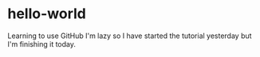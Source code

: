 # hello-world
Learning to use GitHub
I'm lazy so I have started the tutorial yesterday but I'm finishing it today.
